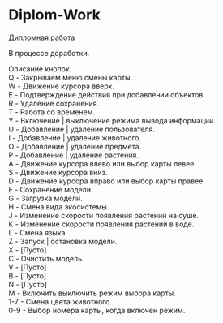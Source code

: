 # Diplom-Work
Дипломная работа

В процессе доработки.

Описание кнопок.\
Q - Закрываем меню смены карты. \
W - Движение курсора вверх.\
E - Подтверждение действия при добавлении объектов.\
R - Удаление сохранения.\
T - Работа со временем.\
Y - Включение | выключение режима вывода информации.\
U - Добавление | удаление пользователя.\
I - Добавление | удаление животного.\
O - Добавление | удаление предмета.\
P - Добавление | удаление растения.\
A - Движение курсора влево или выбор карты левее.\
S - Движение курсора вниз.\
D - Движение курсора вправо или выбор карты правее.\
F - Сохранение модели.\
G - Загрузка модели.\
H - Смена вида экосистемы.\
J - Изменение скорости появления растений на суше.\
K - Изменение скорости появления растений в воде.\
L - Смена языка.\
Z - Запуск | остановка модели.\
X - [Пусто]\
C - Очистить модель.\
V - [Пусто]\
B - [Пусто]\
N - [Пусто]\
M - Включить выключить режим выбора карты.\
1-7 - Смена цвета животного.\
0-9 - Выбор номера карты, когда включен режим.